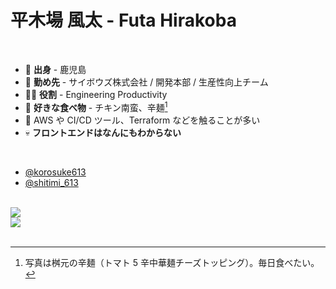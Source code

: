 # 平木場 風太 - Futa Hirakoba

<div class="grid grid-cols-[6.9fr_2.1fr] gap-0">
<div>

<br>

- 🌋 **出身** - 鹿児島
- 🏢 **勤め先** - サイボウズ株式会社 / 開発本部 / 生産性向上チーム
- 🧑‍💻 **役割** - Engineering Productivity
- 🍣 **好きな食べ物** - チキン南蛮、辛麺[^masumoto]
- 💪 AWS や CI/CD ツール、Terraform などを触ることが多い
- 💀 **フロントエンドはなんにもわからない**

<br>

- <mdi-github-face /> <a href="https://github.com/korosuke613">@korosuke613</a> 
- <mdi-twitter /> <a href="https://twitter.com/shitimi_613">@shitimi_613</a>

<br>

</div>

  <div>
    <img border="rounded" src="/my2.jpg">
    <br>
    <img border="rounded" src="/karamen.jpeg">
  </div>

</div>

<br>

[^masumoto]: 写真は桝元の辛麺（トマト 5 辛中華麺チーズトッピング）。毎日食べたい。

<!-- 
僕の自己紹介です。
鹿児島出身で、好きな食べ物はチキン南蛮と辛麺です。

普段はバックエンド・インフラを触ることが多く、フロントエンドを業務で触る機会はほぼありません。
フロントエンドのこと何もわからないので、いろいろ用語等が間違ってたらすみません。
-->
